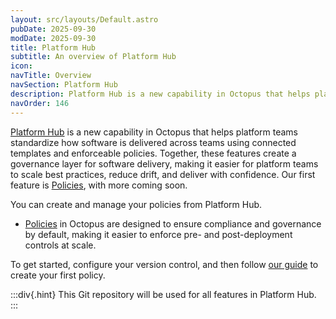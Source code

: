 ```yaml
---
layout: src/layouts/Default.astro
pubDate: 2025-09-30
modDate: 2025-09-30
title: Platform Hub
subtitle: An overview of Platform Hub
icon: 
navTitle: Overview
navSection: Platform Hub
description: Platform Hub is a new capability in Octopus that helps platform teams standardize how software is delivered across teams using connected templates and enforceable policies. Together, these features create a governance layer for software delivery, making it easier for platform teams to scale best practices, reduce drift, and deliver with confidence.
navOrder: 146
---
```


[Platform Hub](https://octopus.com/blog/introducing-platform-hub) is a new capability in Octopus that helps platform teams standardize how software is delivered across teams using connected templates and enforceable policies. Together, these features create a governance layer for software delivery, making it easier for platform teams to scale best practices, reduce drift, and deliver with confidence. Our first feature is [Policies](/docs/platform-hub/policies), with more coming soon.

You can create and manage your policies from Platform Hub.

- [Policies](/docs/platform-hub/policies) in Octopus are designed to ensure compliance and governance by default, making it easier to enforce pre- and post-deployment controls at scale.

To get started, configure your version control, and then follow [our guide](/docs/platform-hub/policies) to create your first policy.

:::div{.hint}
This Git repository will be used for all features in Platform Hub.
:::
